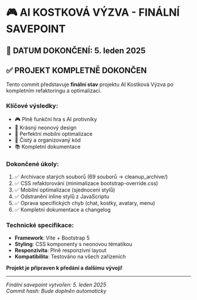 # 🎮 AI KOSTKOVÁ VÝZVA - FINÁLNÍ SAVEPOINT

## 📅 **DATUM DOKONČENÍ**: 5. leden 2025

## ✅ **PROJEKT KOMPLETNĚ DOKONČEN**

Tento commit představuje **finální stav** projektu AI Kostková Výzva po kompletním refaktoringu a optimalizaci.

### **Klíčové výsledky:**
- 🎮 Plně funkční hra s AI protivníky
- 🎨 Krásný neonový design
- 📱 Perfektní mobilní optimalizace
- 🧹 Čistý a organizovaný kód
- 📚 Kompletní dokumentace

### **Dokončené úkoly:**
1. ✅ Archivace starých souborů (69 souborů → cleanup_archive/)
2. ✅ CSS refaktorování (minimalizace bootstrap-override.css)
3. ✅ Mobilní optimalizace (sjednocení stylů)
4. ✅ Odstranění inline stylů z JavaScriptu
5. ✅ Oprava specifických chyb (chat, kostky, avatary, menu)
6. ✅ Kompletní dokumentace a changelog

### **Technické specifikace:**
- **Framework**: Vite + Bootstrap 5
- **Styling**: CSS komponenty s neonovou tématikou
- **Responzivita**: Plně responzivní layout
- **Kompatibilita**: Testováno na všech zařízeních

**Projekt je připraven k předání a dalšímu vývoji!**

---

*Finální savepoint vytvořen: 5. leden 2025*  
*Commit hash: Bude doplněn automaticky*
